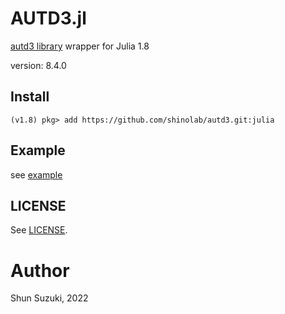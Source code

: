 # AUTD3.jl

[autd3 library](https://github.com/shinolab/autd3) wrapper for Julia 1.8

version: 8.4.0

## Install

```
(v1.8) pkg> add https://github.com/shinolab/autd3.git:julia
```

## Example

see [example](./example)

## LICENSE

See [LICENSE](https://github.com/shinolab/autd3/blob/master/LICENSE).

# Author

Shun Suzuki, 2022
